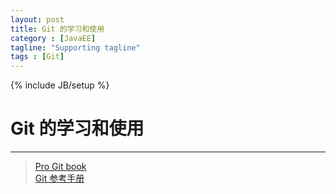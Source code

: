 ```yaml
---
layout: post
title: Git 的学习和使用
category : [JavaEE]
tagline: "Supporting tagline"
tags : [Git]
---
```

{% include JB/setup %}
# Git 的学习和使用
---

> [Pro Git book](https://git-scm.com/book/zh/v2)  
> [Git 参考手册](http://gitref.org/zh/index.html)

<!--break-->